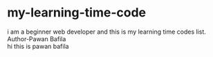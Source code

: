 # my-learning-time-code
i am a beginner web developer and this is my learning time codes list.
<br>
Author-Pawan Bafila
<br>
hi this is pawan bafila 
<!--this is file i get from github by git clone <file html link fron code buttone in github>
this is how we add file from gihub hub to git folder of vs code-->